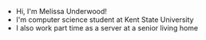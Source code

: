 - Hi, I'm Melissa Underwood!
- I'm computer science student at Kent State University
- I also work part time as a server at a senior living home
